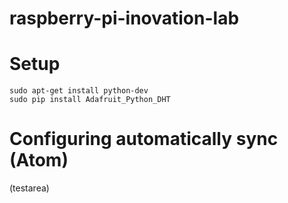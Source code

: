 # raspberry-pi-inovation-lab

# Setup

    sudo apt-get install python-dev
    sudo pip install Adafruit_Python_DHT

# Configuring automatically sync (Atom)

(testarea)
